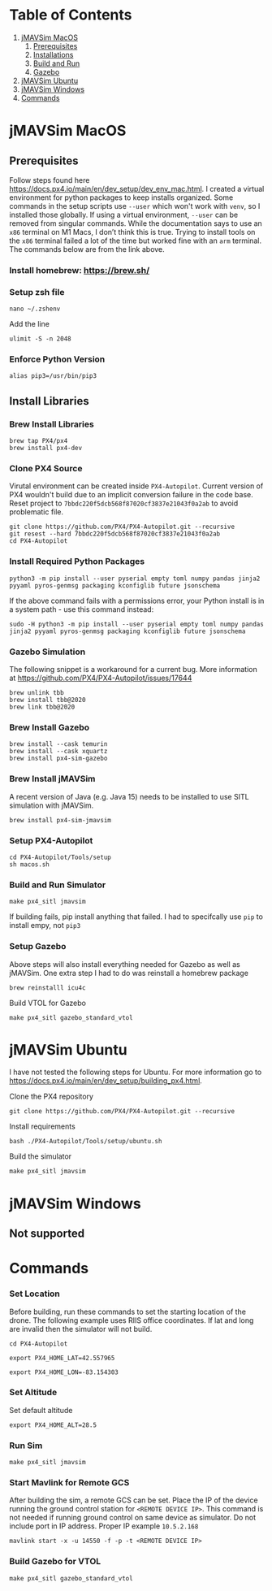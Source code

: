 # Table of Contents
1. [jMAVSim MacOS](#jmavsim-macos)
    1. [Prerequisites](#prerequisites)
    2. [Installations](#install-libraries)
    3. [Build and Run](#build-and-run-simulator)
    4. [Gazebo](#setup-gazebo)
2. [jMAVSim Ubuntu](#jmavsim-ubuntu)
3. [jMAVSim Windows](#jmavsim-windows)
4. [Commands](#commands)


# jMAVSim MacOS
## Prerequisites
Follow steps found here https://docs.px4.io/main/en/dev_setup/dev_env_mac.html.
I created a virtual environment for python packages to keep installs organized. Some commands in the setup scripts use `--user` which won't work with `venv`, so I installed those globally. If using a virtual environment, `--user` can be removed from singular commands. While the documentation says to use an `x86` terminal on M1 Macs, I don’t think this is true. Trying to install tools on the `x86` terminal failed a lot of the time but worked fine with an `arm` terminal. The commands below are from the link above.

### Install homebrew: https://brew.sh/ 

### Setup zsh file
```console
nano ~/.zshenv
```
Add the line
```
ulimit -S -n 2048
```

### Enforce Python Version
```console
alias pip3=/usr/bin/pip3
```
## Install Libraries
### Brew Install Libraries
```console
brew tap PX4/px4
brew install px4-dev
```

### Clone PX4 Source
Virutal environment can be created inside `PX4-Autopilot`. Current version of PX4 wouldn't build due to an implicit conversion failure in the code base. Reset project to `7bbdc220f5dcb568f87020cf3837e21043f0a2ab` to avoid problematic file.
```console
git clone https://github.com/PX4/PX4-Autopilot.git --recursive
git resest --hard 7bbdc220f5dcb568f87020cf3837e21043f0a2ab
cd PX4-Autopilot
```

### Install Required Python Packages
```console
python3 -m pip install --user pyserial empty toml numpy pandas jinja2 pyyaml pyros-genmsg packaging kconfiglib future jsonschema
```

If the above command fails with a permissions error, your Python install is in a system path - use this command instead:
```console
sudo -H python3 -m pip install --user pyserial empty toml numpy pandas jinja2 pyyaml pyros-genmsg packaging kconfiglib future jsonschema
```

### Gazebo Simulation
The following snippet is a workaround for a current bug. More information at https://github.com/PX4/PX4-Autopilot/issues/17644
```console
brew unlink tbb
brew install tbb@2020
brew link tbb@2020
```

### Brew Install Gazebo
```console
brew install --cask temurin
brew install --cask xquartz
brew install px4-sim-gazebo
```

### Brew Install jMAVSim
A recent version of Java (e.g. Java 15) needs to be installed to use SITL simulation with jMAVSim.
```console
brew install px4-sim-jmavsim
```

### Setup PX4-Autopilot
```console
cd PX4-Autopilot/Tools/setup
sh macos.sh
```

### Build and Run Simulator
```console
make px4_sitl jmavsim 
```
If building fails, pip install anything that failed. I had to specifcally use `pip` to install empy, not `pip3`

### Setup Gazebo
Above steps will also install everything needed for Gazebo as well as jMAVSim. One extra step I had to do was reinstall a homebrew package
```console
brew reinstalll icu4c
```

Build VTOL for Gazebo
```console
make px4_sitl gazebo_standard_vtol
```



# jMAVSim Ubuntu
I have not tested the following steps for Ubuntu. For more information go to https://docs.px4.io/main/en/dev_setup/building_px4.html.

Clone the PX4 repository
```console
git clone https://github.com/PX4/PX4-Autopilot.git --recursive
```

Install requirements
```console
bash ./PX4-Autopilot/Tools/setup/ubuntu.sh
```
Build the simulator
```console
make px4_sitl jmavsim
```

# jMAVSim Windows
## Not supported

# Commands
### Set Location
Before building, run these commands to set the starting location of the drone. The following example uses RIIS office coordinates. If lat and long are invalid then the simulator will not build.
```console
cd PX4-Autopilot

export PX4_HOME_LAT=42.557965

export PX4_HOME_LON=-83.154303
```
### Set Altitude
Set default altitude
```console
export PX4_HOME_ALT=28.5
```

### Run Sim
```console
make px4_sitl jmavsim
```
### Start Mavlink for Remote GCS
After building the sim, a remote GCS can be set. Place the IP of the device running the ground control station for `<REMOTE DEVICE IP>`. This command is not needed if running ground control on same device as simulator. Do not include port in IP address. Proper IP example `10.5.2.168`
```console
mavlink start -x -u 14550 -f -p -t <REMOTE DEVICE IP>
```

### Build Gazebo for VTOL
```console
make px4_sitl gazebo_standard_vtol
```





